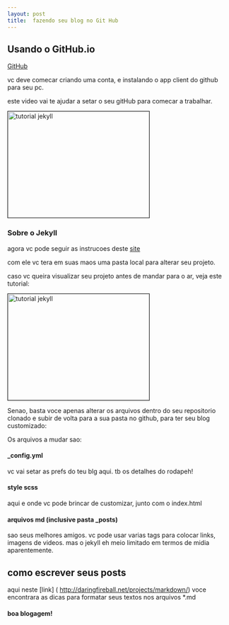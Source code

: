 ```yaml
---
layout: post
title:  fazendo seu blog no Git Hub
---
```


## Usando o GitHub.io ##

 [GitHub](http://github.io)

vc deve comecar criando uma conta, e instalando o app client do github para seu pc.

este video vai te ajudar a setar o seu gitHub para comecar a trabalhar.

<a href="https://www.youtube.com/watch?v=jVeNnHy65Rs
" target="_blank"><img src="http://img.youtube.com/vi/jVeNnHy65Rs/sddefault.jpg" 
alt="tutorial jekyll" width="320" height="240" border="1" /></a>


### <strong> Sobre o Jekyll </strong> ##

agora vc pode seguir as instrucoes deste [site](http://www.jekyllnow.com/)

com ele vc tera em suas maos uma pasta local para alterar seu projeto.

caso vc queira visualizar seu projeto antes de mandar para o ar, veja este tutorial:

<a href="https://www.youtube.com/watch?v=EtqZVTIro_c
" target="_blank"><img src="http://img.youtube.com/vi/EtqZVTIro_c/sddefault.jpg" 
alt="tutorial jekyll" width="320" height="240" border="1" /></a>

Senao, basta voce apenas alterar os arquivos dentro do seu repositorio clonado e subir de volta para a sua pasta no github, para ter seu blog customizado:

Os arquivos a mudar sao:

#### <strong> _config.yml </strong> ####

vc vai setar as prefs do teu blg aqui. tb os detalhes do rodapeh!

#### <strong> style scss </strong> ####

aqui e onde vc pode brincar de customizar, junto com o index.html

#### <strong> arquivos md (inclusive pasta _posts) </strong>  ####

sao seus melhores amigos. vc pode usar varias tags para colocar links, imagens de videos. mas o jekyll eh meio limitado em termos de midia aparentemente.



## <strong> como escrever seus posts </strong>

aqui neste [link] ( http://daringfireball.net/projects/markdown/) voce encontrara as dicas para formatar seus textos nos arquivos *.md


#### boa blogagem!
